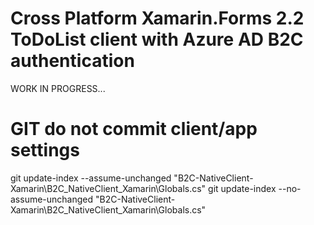 # Cross Platform Xamarin.Forms 2.2 ToDoList client with Azure AD B2C authentication

WORK IN PROGRESS...

# GIT do not commit client/app settings 
git update-index --assume-unchanged "B2C-NativeClient-Xamarin\B2C_NativeClient_Xamarin\Globals.cs"
git update-index --no-assume-unchanged "B2C-NativeClient-Xamarin\B2C_NativeClient_Xamarin\Globals.cs"